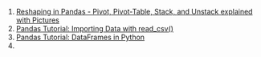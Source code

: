 1. [Reshaping in Pandas - Pivot, Pivot-Table, Stack, and Unstack explained with Pictures](https://nikgrozev.com/2015/07/01/reshaping-in-pandas-pivot-pivot-table-stack-and-unstack-explained-with-pictures/)
2. [Pandas Tutorial: Importing Data with read_csv()](https://www.datacamp.com/community/tutorials/pandas-read-csv)
3. [Pandas Tutorial: DataFrames in Python](https://www.datacamp.com/community/tutorials/pandas-tutorial-dataframe-python)
4.  
